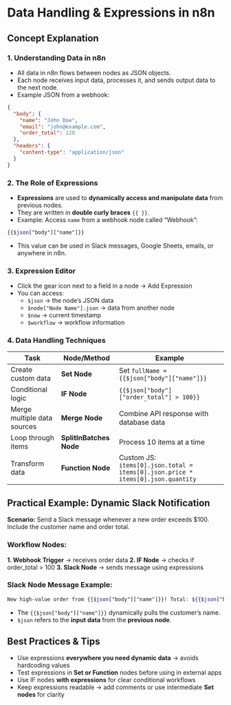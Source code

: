 # Data Handling & Expressions in n8n
## Concept Explanation
### 1. Understanding Data in n8n
- All data in n8n flows between nodes as JSON objects.
- Each node receives input data, processes it, and sends output data to the next node.
- Example JSON from a webhook: 
```json
{
  "body": {
    "name": "John Doe",
    "email": "john@example.com",
    "order_total": 120
  },
  "headers": {
    "content-type": "application/json"
  }
}
```
### 2. The Role of Expressions
- **Expressions** are used to **dynamically access and manipulate data** from previous nodes.
- They are written in **double curly braces** `{{ }}`.
- Example: Access `name` from a webhook node called “Webhook”:
```scss
{{$json["body"]["name"]}}
```
- This value can be used in Slack messages, Google Sheets, emails, or anywhere in n8n.

### 3. Expression Editor
- Click the gear icon next to a field in a node → Add Expression
- You can access:
  - `$json` → the node’s JSON data
  - `$node["Node Name"].json` → data from another node
  - `$now` → current timestamp
  - `$workflow` → workflow information

### 4. Data Handling Techniques

| Task                        | Node/Method             | Example                                                                         |
| --------------------------- | ----------------------- | ------------------------------------------------------------------------------- |
| Create custom data          | **Set Node**            | Set `fullName = {{$json["body"]["name"]}}`                                      |
| Conditional logic           | **IF Node**             | `{{$json["body"]["order_total"] > 100}}`                                        |
| Merge multiple data sources | **Merge Node**          | Combine API response with database data                                         |
| Loop through items          | **SplitInBatches Node** | Process 10 items at a time                                                      |
| Transform data              | **Function Node**       | Custom JS: `items[0].json.total = items[0].json.price * items[0].json.quantity` |


## Practical Example: Dynamic Slack Notification
**Scenario:** Send a Slack message whenever a new order exceeds $100. Include the customer name and order total.

### Workflow Nodes:
**1. Webhook Trigger** → receives order data
**2. IF Node** → checks if order_total > 100
**3. Slack Node** → sends message using expressions

### Slack Node Message Example:
```scss
New high-value order from {{$json["body"]["name"]}}! Total: ${{$json["body"]["order_total"]}}
```
- The `{{$json["body"]["name"]}}` dynamically pulls the customer’s name.
- `$json` refers to the **input data** from the **previous node**.


## Best Practices & Tips
- Use expressions **everywhere you need dynamic data** → avoids hardcoding values
- Test expressions in **Set or Function** nodes before using in external apps
- Use IF nodes **with expressions** for clear conditional workflows
- Keep expressions readable → add comments or use intermediate **Set nodes** for clarity